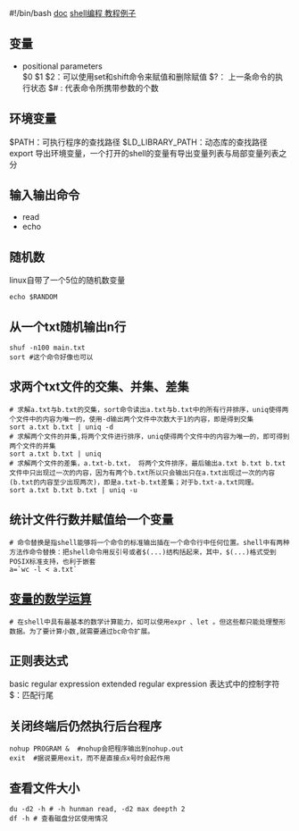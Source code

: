 #!/bin/bash
[doc](https://www.gnu.org/software/bash/manual/bashref.html)
[shell编程 教程例子](http://tldp.org/LDP/abs/html/)

## 变量
- positional parameters  
$0 $1 $2：可以使用set和shift命令来赋值和删除赋值
$?： 上一条命令的执行状态
$# : 代表命令所携带参数的个数


## 环境变量
$PATH：可执行程序的查找路径
$LD_LIBRARY_PATH：动态库的查找路径
export 导出环境变量，一个打开的shell的变量有导出变量列表与局部变量列表之分

## 输入输出命令
- read 
- echo

## 随机数
linux自带了一个5位的随机数变量
```shell
echo $RANDOM
```

## 从一个txt随机输出n行
```shell
shuf -n100 main.txt
sort #这个命令好像也可以
```
## 求两个txt文件的交集、并集、差集
```shell
# 求解a.txt与b.txt的交集，sort命令读出a.txt与b.txt中的所有行并排序，uniq使得两个文件中的内容为唯一的，使用-d输出两个文件中次数大于1的内容，即是得到交集 
sort a.txt b.txt | uniq -d
# 求解两个文件的并集,将两个文件进行排序，uniq使得两个文件中的内容为唯一的，即可得到两个文件的并集
sort a.txt b.txt | uniq
# 求解两个文件的差集，a.txt-b.txt， 将两个文件排序，最后输出a.txt b.txt b.txt文件中只出现过一次的内容，因为有两个b.txt所以只会输出只在a.txt出现过一次的内容(b.txt的内容至少出现两次)，即是a.txt-b.txt差集；对于b.txt-a.txt同理。
sort a.txt b.txt b.txt | uniq -u 
```

## 统计文件行数并赋值给一个变量
```shell
# 命令替换是指shell能够将一个命令的标准输出插在一个命令行中任何位置。shell中有两种方法作命令替换：把shell命令用反引号或者$(...)结构括起来，其中，$(...)格式受到POSIX标准支持，也利于嵌套 
a=`wc -l < a.txt`
```

## [变量的数学运算](http://blog.chinaunix.net/uid-20671208-id-3552751.html)
```shell
# 在shell中具有最基本的数学计算能力，如可以使用expr 、let 。但这些都只能处理整形数据。为了要计算小数,就需要通过bc命令扩展。 
```
## 正则表达式
basic regular expression 
extended regular expression
表达式中的控制字符
$：匹配行尾

## 关闭终端后仍然执行后台程序
```shell
nohup PROGRAM &  #nohup会把程序输出到nohup.out
exit  #据说要用exit，而不是直接点x号时会起作用
```

## 查看文件大小
```shell
du -d2 -h # -h hunman read, -d2 max deepth 2
df -h # 查看磁盘分区使用情况
```

